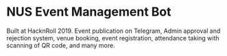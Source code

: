 # NUS Event Management Bot 
Built at HacknRoll 2019. Event publication on Telegram, Admin approval and rejection system, venue booking, event registration, attendance taking with scanning of QR code, and many more. 
